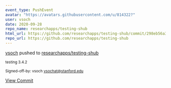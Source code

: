 ```yaml
---
event_type: PushEvent
avatar: "https://avatars.githubusercontent.com/u/814322?"
user: vsoch
date: 2020-09-28
repo_name: researchapps/testing-shub
html_url: https://github.com/researchapps/testing-shub/commit/298eb56a357d10d6fba761cbff63ed8531b9b191
repo_url: https://github.com/researchapps/testing-shub
---
```


<a href='https://github.com/vsoch' target='_blank'>vsoch</a> pushed to <a href='https://github.com/researchapps/testing-shub' target='_blank'>researchapps/testing-shub</a>

<small>testing 3.4.2

Signed-off-by: vsoch <vsochat@stanford.edu></small>

<a href='https://github.com/researchapps/testing-shub/commit/298eb56a357d10d6fba761cbff63ed8531b9b191' target='_blank'>View Commit</a>